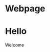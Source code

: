 # Webpage
<html>
  <head>
    <h1>Hello</h1>
    <head>
      <body color="green">Welcome</body>
      </html>


